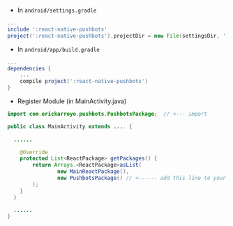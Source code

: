 * In `android/settings.gradle`

```gradle
...
include ':react-native-pushbots'
project(':react-native-pushbots').projectDir = new File(settingsDir, '../node_modules/react-native-pushbots/android')
```

* In `android/app/build.gradle`

```gradle
...
dependencies {
    ...
    compile project(':react-native-pushbots')
}
```

* Register Module (in MainActivity.java)

```java
import com.erickarroyo.pushbots.PushbotsPackage;  // <--- import

public class MainActivity extends .... {
  
  ......

    @Override
    protected List<ReactPackage> getPackages() {
        return Arrays.<ReactPackage>asList(
                new MainReactPackage(),
                new PushbotsPackage() // <------ add this line to your MainActivity class
        );
    }
  }

  ......
}
```